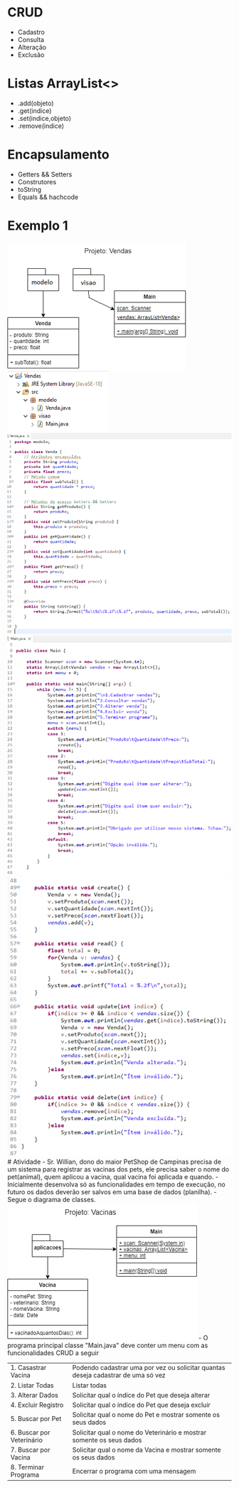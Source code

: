 # CRUD
- Cadastro
- Consulta
- Alteração
- Exclusão
# Listas ArrayList<>
- .add(objeto)
- .get(indice)
- .set(indice,objeto)
- .remove(indice)
# Encapsulamento
- Getters && Setters
- Construtores
- toString
- Equals && hachcode
# Exemplo 1
<img src="./encapsulamento/vendas_private_encapsulada.png">
<img src="./Vendas/docs/estrutura.png">
<br/>
<img src="./Vendas/docs/venda.png">
<img src="./Vendas/docs/main.png">
<img src="./Vendas/docs/crud.png">
<br />
# Atividade
- Sr. Willian, dono do maior PetShop de Campinas precisa de um sistema para registrar as vacinas dos pets, ele precisa saber o nome do pet(animal), quem aplicou a vacina, qual vacina foi aplicada e quando.
- Inicialmente desenvolva só as funcionalidades em tempo de execução, no futuro os dados deverão ser salvos em uma base de dados (planilha).
- Segue o diagrama de classes.
<img src="vacinas.png">
- O programa principal classe "Main.java" deve conter um menu com as funcionalidades CRUD a seguir
<table>
<tr><td>1. Casastrar Vacina</td><td>Podendo cadastrar uma por vez ou solicitar quantas deseja cadastrar de uma só vez</td></tr>
<tr><td>2. Listar Todas</td><td>Listar todas</td></tr>
<tr><td>3. Alterar Dados</td><td>Solicitar qual o índice do Pet que deseja alterar</td></tr>
<tr><td>4. Excluir Registro</td><td>Solicitar qual o índice do Pet que deseja excluir</td></tr>
<tr><td>5. Buscar por Pet</td><td>Solicitar qual o nome do Pet e mostrar somente os seus dados</td></tr>
<tr><td>6. Buscar por Veterinário</td><td>Solicitar qual o nome do Veterinário e mostrar somente os seus dados</td></tr>
<tr><td>7. Buscar por Vacina</td><td>Solicitar qual o nome da Vacina e mostrar somente os seus dados</td></tr>
<tr><td>8. Terminar Programa</td><td>Encerrar o programa com uma mensagem</td></tr>
</table>
